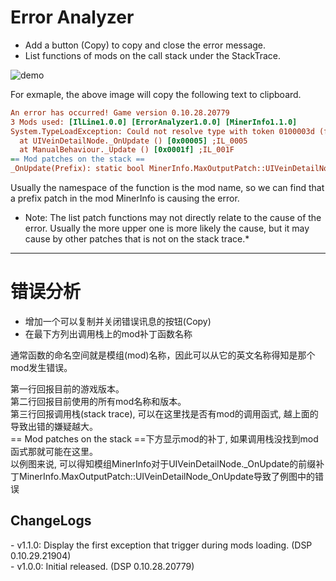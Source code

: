 # Error Analyzer

- Add a button (Copy) to copy and close the error message.
- List functions of mods on the call stack under the StackTrace.  

![demo](https://raw.githubusercontent.com/starfi5h/DSP_Mod_Support/dev/ErrorAnalyzer/img/demo.png)   

For exmaple, the above image will copy the following text to clipboard.
```ini
An error has occurred! Game version 0.10.28.20779
3 Mods used: [IlLine1.0.0] [ErrorAnalyzer1.0.0] [MinerInfo1.1.0] 
System.TypeLoadException: Could not resolve type with token 0100003d (from typeref, class/assembly StringTranslate, Assembly-CSharp, Version=0.0.0.0, Culture=neutral, PublicKeyToken=null)
  at UIVeinDetailNode._OnUpdate () [0x00005] ;IL_0005 
  at ManualBehaviour._Update () [0x0001f] ;IL_001F 
== Mod patches on the stack ==
_OnUpdate(Prefix): static bool MinerInfo.MaxOutputPatch::UIVeinDetailNode_OnUpdate(UIVeinDetailNode __instance)
```
Usually the namespace of the function is the mod name, so we can find that a prefix patch in the mod MinerInfo is causing the error.  
  
* Note: The list patch functions may not directly relate to the cause of the error. Usually the more upper one is more likely the cause, but it may cause by other patches that is not on the stack trace.*  

----

# 错误分析

- 增加一个可以复制并关闭错误讯息的按钮(Copy)  
- 在最下方列出调用栈上的mod补丁函数名称  
  
通常函数的命名空间就是模组(mod)名称，因此可以从它的英文名称得知是那个mod发生错误。  

第一行回报目前的游戏版本。  
第二行回报目前使用的所有mod名称和版本。  
第三行回报调用栈(stack trace), 可以在这里找是否有mod的调用函式, 越上面的导致出错的嫌疑越大。  
== Mod patches on the stack ==下方显示mod的补丁, 如果调用栈没找到mod函式那就可能在这里。  
以例图来说, 可以得知模组MinerInfo对于UIVeinDetailNode._OnUpdate的前缀补丁MinerInfo.MaxOutputPatch::UIVeinDetailNode_OnUpdate导致了例图中的错误  

## ChangeLogs

\- v1.1.0: Display the first exception that trigger during mods loading. (DSP 0.10.29.21904)  
\- v1.0.0: Initial released. (DSP 0.10.28.20779)  